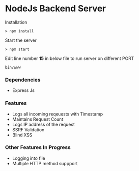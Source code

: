 # NodeJs Backend Server

Installation
```
> npm install
```

Start the server
```
> npm start
```

Edit line number **15** in below file to run server on different PORT
```
bin/www
```

### Dependencies
* Express  Js

### Features
* Logs all incoming reqeuests with Timestamp 
* Maintains Request Count
* Logs IP address of the request
* SSRF Validation
* Blind XSS

### Other Features In Progress
* Logging into file
* Multiple HTTP method suppport


